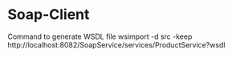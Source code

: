 # Soap-Client
Command to generate WSDL file
wsimport -d src -keep http://localhost:8082/SoapService/services/ProductService?wsdl
